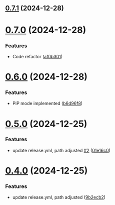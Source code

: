 ## [0.7.1](https://github.com/daffineq/Kawaime/compare/v0.7.0...v0.7.1) (2024-12-28)



# [0.7.0](https://github.com/daffineq/Kawaime/compare/v0.6.0...v0.7.0) (2024-12-28)


### Features

* Code refactor ([af0b301](https://github.com/daffineq/Kawaime/commit/af0b30121d996953ed22026659b1672d7655d674))



# [0.6.0](https://github.com/daffineq/Kawaime/compare/v0.5.0...v0.6.0) (2024-12-28)


### Features

* PiP mode implemented ([b6d96f8](https://github.com/daffineq/Kawaime/commit/b6d96f89fe3a413d59736a7fbc6e8ede8dc4601f))



# [0.5.0](https://github.com/daffineq/Kawaime/compare/v0.4.0...v0.5.0) (2024-12-25)


### Features

* update release.yml, path adjusted [#2](https://github.com/daffineq/Kawaime/issues/2) ([01e16c0](https://github.com/daffineq/Kawaime/commit/01e16c0cc271f5246afd1a69a4401f8c640591bf))



# [0.4.0](https://github.com/daffineq/Kawaime/compare/v0.3.0...v0.4.0) (2024-12-25)


### Features

* update release.yml, path adjusted ([9b2ecb2](https://github.com/daffineq/Kawaime/commit/9b2ecb284a336fedd69edbeac373fb8c1b80592c))



